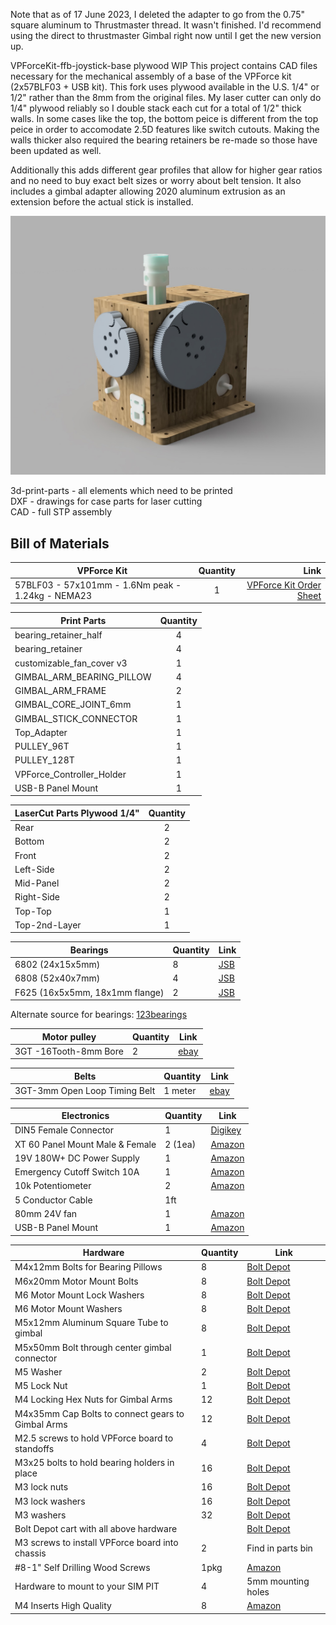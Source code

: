 Note that as of 17 June 2023, I deleted the adapter to go from the 0.75" square aluminum to Thrustmaster thread. It wasn't finished. I'd recommend using the direct to thrustmaster Gimbal right now until I get the new version up.

VPForceKit-ffb-joystick-base plywood WIP
This project contains CAD files necessary for the mechanical assembly of a base of the VPForce kit (2x57BLF03 + USB kit).
This fork uses plywood available in the U.S. 1/4" or 1/2" rather than the 8mm from the original files. My laser cutter can only do 1/4" plywood reliably so I double stack each cut for a total of 1/2" thick walls. In some cases like the top, the bottom peice is different from the top peice in order to accomodate 2.5D features like switch cutouts. Making the walls thicker also required the bearing retainers be re-made so those have been updated as well.

Additionally this adds different gear profiles that allow for higher gear ratios and no need to buy exact belt sizes or worry about belt tension. It also includes a gimbal adapter allowing 2020 aluminum extrusion as an extension before the actual stick is installed. 

![image](new_FFB_VPForce.jpg) 

3d-print-parts - all elements which need to be printed  
DXF - drawings for case parts for laser cutting  
CAD - full STP assembly

## Bill of Materials

| VPForce Kit   | Quantity | Link |
|-------------- |:--------:|-----:|
|57BLF03 - 57x101mm - 1.6Nm peak - 1.24kg - NEMA23|1|[VPForce Kit Order Sheet](http://order.vpforce.eu) |

| Print Parts   | Quantity |
| ------------- |:--------:|
|bearing_retainer_half|4|
|bearing_retainer|4|
|customizable_fan_cover v3|1|
|GIMBAL_ARM_BEARING_PILLOW|4|
|GIMBAL_ARM_FRAME|2|
|GIMBAL_CORE_JOINT_6mm|1|
|GIMBAL_STICK_CONNECTOR|1|
|Top_Adapter |1|
|PULLEY_96T|1|
|PULLEY_128T|1|
|VPForce_Controller_Holder|1|
|USB-B Panel Mount |1|

| LaserCut Parts Plywood 1/4"| Quantity |
| -------------- |:--------:|
|Rear|2|
|Bottom|2|
|Front|2|
|Left-Side|2|
|Mid-Panel|2|
|Right-Side|2|
|Top-Top |1|
|Top-2nd-Layer |1|

| Bearings                      | Quantity  | Link |
| ----------------------------- | --------- | ---- |
| 6802 (24x15x5mm)              | 8  | [JSB](https://jsbgreatbearings.com/68022rs-c-9_87/68022rs-premium-6802-2rs-seal-bearing-6802-ball-bearings-6802-rs-abec3-p-310.html)|
| 6808 (52x40x7mm)              | 4  | [JSB](https://jsbgreatbearings.com/68082rs-c-9_300/68082rs-two-side-rubber-seals-bearing-6808rs-ball-bearings-6808-rs-p-676.html)|
| F625 (16x5x5mm, 18x1mm flange)| 2  | [JSB](https://jsbgreatbearings.com/f625zz-c-3_505/flange-ball-bearing-f625zz-metal-shields-f625zz-high-quality-f625-zz-p-1022.html) |

Alternate source for bearings: [123bearings](https://123bearings.com)


| Motor pulley                  | Quantity  | Link |
| ----------------------------- | --------- | ---- |
| 3GT -16Tooth-8mm Bore         | 2  |[ebay](https://www.ebay.com/itm/225592008473) |

| Belts                  		| Quantity  | Link |
| ----------------------------- | --------- | ---- |
| 3GT-3mm Open Loop Timing Belt | 1 meter|[ebay](https://www.ebay.com/itm/224467077690?var=523250397611) |

|Electronics                |Quantity | Link|
|---------------------------| -------- | ---- |
|DIN5 Female Connector      | 1  |[Digikey](https://www.digikey.com/en/products/detail/cui-devices/MD-50PL100/500828)|
|XT 60 Panel Mount Male & Female  | 2 (1ea)  |[Amazon](https://a.co/d/0gA4TEY) |
|19V 180W+ DC Power Supply | 1  | [Amazon](https://a.co/d/iy1mMZF)|
|Emergency Cutoff Switch 10A| 1  |[Amazon](https://a.co/d/2vKUG6i) |
|10k Potentiometer          | 2  |[Amazon](https://a.co/d/dEJRBl2) |
|5 Conductor Cable          | 1ft| |
|80mm 24V fan | 1| [Amazon](https://a.co/d/5TQbYCp)|
|USB-B Panel Mount | 1| [Amazon](https://a.co/d/8rjkGPT)|

|Hardware                |Quantity | Link|
|---------------------------| -------- | ---- |
|M4x12mm Bolts for Bearing Pillows  |  8  | [Bolt Depot](https://www.boltdepot.com/Product-Details.aspx?product=13341) |
|M6x20mm Motor Mount Bolts          |  8  | [Bolt Depot](https://www.boltdepot.com/Product-Details.aspx?product=13352) |
|M6 Motor Mount Lock Washers        |  8  | [Bolt Depot](https://www.boltdepot.com/Product-Details.aspx?product=4813) |
|M6 Motor Mount Washers        |  8  | [Bolt Depot](https://www.boltdepot.com/Product-Details.aspx?product=4516) | 
|M5x12mm Aluminum Square Tube to gimbal  | 8 | [Bolt Depot](https://www.boltdepot.com/Product-Details.aspx?product=13344) |
|M5x50mm Bolt through center gimbal connector | 1| [Bolt Depot](https://www.boltdepot.com/Product-Details.aspx?product=13344) |
|M5 Washer |  2 | [Bolt Depot](https://www.boltdepot.com/Product-Details.aspx?product=4515)|
|M5 Lock Nut | 1 | [Bolt Depot](https://www.boltdepot.com/Product-Details.aspx?product=4794)|
|M4 Locking Hex Nuts for Gimbal Arms | 12| [Bolt Depot](https://www.boltdepot.com/Product-Details.aspx?product=4793)|
|M4x35mm Cap Bolts to connect gears to Gimbal Arms | 12 | [Bolt Depot](https://www.boltdepot.com/Product-Details.aspx?product=18949)|
|M2.5 screws to hold VPForce board to standoffs |4|[Bolt Depot](https://www.boltdepot.com/Product-Details.aspx?product=24854) |
|M3x25 bolts to hold bearing holders in place | 16|[Bolt Depot](https://www.boltdepot.com/Product-Details.aspx?product=18942) |
|M3 lock nuts | 16|[Bolt Depot](https://www.boltdepot.com/Product-Details.aspx?product=4792)|
|M3 lock washers | 16 | [Bolt Depot](https://www.boltdepot.com/Product-Details.aspx?product=4810)|
|M3 washers |32 |[Bolt Depot](https://www.boltdepot.com/Product-Details.aspx?product=4513)|
|Bolt Depot cart with all above hardware| | [Bolt Depot](https://www.boltdepot.com/cart/215477)|
|M3 screws to install VPForce board into chassis |2| Find in parts bin |
|#8-1" Self Drilling Wood Screws |  1pkg | [Amazon](https://a.co/d/aeVexTG)|
|Hardware to mount to your SIM PIT | 4 | 5mm mounting holes|
|M4 Inserts High Quality | 8| [Amazon](https://a.co/d/0r7RgK8)|


